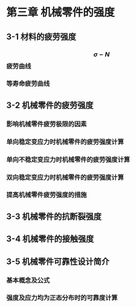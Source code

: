 # 第三章 机械零件的强度

## 3-1 材料的疲劳强度



### $$\sigma-N$$ 疲劳曲线

### 等寿命疲劳曲线



## 3-2 机械零件的疲劳强度

### 影响机械零件疲劳极限的因素

### 单向稳定变应力时机械零件的疲劳强度计算

### 单向不稳定变应力时机械零件的疲劳强度计算

### 双向稳定变应力时机械零件的疲劳强度计算

### 提高机械零件疲劳强度的措施



## 3-3 机械零件的抗断裂强度



## 3-4 机械零件的接触强度



## 3-5 机械零件可靠性设计简介

### 基本概念及公式

### 强度及应力均为正态分布时的可靠度计算